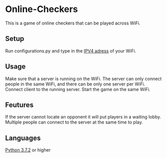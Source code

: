 # Online-Checkers
This is a game of online checkers that can be played across WiFi.

## Setup 
Run configurations.py and type in the [IPV4 adress](https://lifehacker.com/how-to-find-your-local-and-external-ip-address-5833108#:~:text=not%20that%20tough.-,Windows,is%20your%20local%20IP%20address.) of your WiFi.

## Usage
Make sure that a server is running on the WiFi.
The server can only connect people in the same WiFi, and there can be only one server per WiFi.
Connect client to the running server.
Start the game on the same WiFi.

## Feutures 
If the server cannot locate an opponent it will put players in a waiting lobby.
Multiple people can connect to the server at the same time to play.

## Languages
[Python 3.7.2](https://www.python.org/downloads/release/python-372/) or higher

